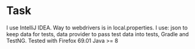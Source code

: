 # Task
I use IntelliJ IDEA.
Way to webdrivers is in local.properties.
I use: json to keep data for tests, data provider to pass test data into tests, Gradle and TestNG.
Tested with Firefox 69.01
Java >= 8
